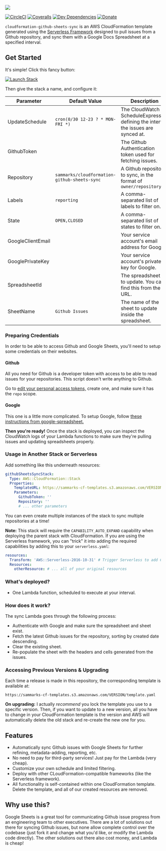 ![][header-image]

[![CircleCI](https://img.shields.io/circleci/build/github/sammarks/cloudformation-github-sheets-sync/master)](https://circleci.com/gh/sammarks/cloudformation-github-sheets-sync)
[![Coveralls](https://img.shields.io/coveralls/sammarks/cloudformation-github-sheets-sync.svg)](https://coveralls.io/github/sammarks/cloudformation-github-sheets-sync)
[![Dev Dependencies](https://david-dm.org/sammarks/cloudformation-github-sheets-sync/dev-status.svg)](https://david-dm.org/sammarks/cloudformation-github-sheets-sync?type=dev)
[![Donate](https://img.shields.io/badge/donate-paypal-blue.svg)](https://paypal.me/sammarks15)

`cloudformation-github-sheets-sync` is an AWS CloudFormation template generated using the
[Serverless Framework](https://serverless.com) designed to pull issues from a Github
repository, and sync them with a Google Docs Spreadsheet at a specified interval.

## Get Started

It's simple! Click this fancy button:

[![Launch Stack](https://s3.amazonaws.com/cloudformation-examples/cloudformation-launch-stack.png)](https://console.aws.amazon.com/cloudformation/home?region=us-east-1#/stacks/new?stackName=github-sheets-sync&templateURL=https://sammarks-cf-templates.s3.amazonaws.com/github-sheets-sync/template.yaml)

Then give the stack a name, and configure it:

| Parameter | Default Value | Description |
| --- | --- | --- |
| UpdateSchedule | `cron(0/30 12-23 ? * MON-FRI *)` | The CloudWatch ScheduleExpression defining the interval the issues are synced at. |
| GithubToken | | The Github Authentication token used for fetching issues. |
| Repository | `sammarks/cloudformation-github-sheets-sync` | A Github repository to sync, in the format of `owner/repository` |
| Labels | `reporting` | A comma-separated list of labels to filter on. |
| State | `OPEN,CLOSED` | A comma-separated list of states to filter on. |
| GoogleClientEmail | | Your service account's email address for Google. |
| GooglePrivateKey | | Your service account's private key for Google. |
| SpreadsheetId | | The spreadsheet ID to update. You can find this from the URL. |
| SheetName | `Github Issues` | The name of the sheet to update inside the spreadsheet. |

### Preparing Credentials

In order to be able to access Github and Google Sheets, you'll need to setup some credentials on their websites.

#### Github

All you need for Github is a developer token with access to be able to read issues for your repositories. This script doesn't write anything to Github.

Go to [edit your personal access tokens,](https://github.com/settings/tokens) create one, and make sure it has the `repo` scope.

#### Google

This one is a little more complicated. To setup Google, follow [these instructions from google-spreadsheet.](https://github.com/theoephraim/node-google-spreadsheet#service-account-recommended-method)

**Then you're ready!** Once the stack is deployed, you can inspect the CloudWatch logs of your Lambda functions to make sure they're pulling issues and updating spreadsheets properly.

### Usage in Another Stack or Serverless

Add something like this underneath resources:

```yaml
githubSheetsSyncStack:
  Type: AWS::CloudFormation::Stack
  Properties:
    TemplateURL: https://sammarks-cf-templates.s3.amazonaws.com/VERSION/template.yaml
    Parameters:
      GithubToken: ''
      Repository: ''
      # ... other parameters
```

You can even create multiple instances of the stack to sync multiple repositories at a time!

**Note:** This stack will require the `CAPABILITY_AUTO_EXPAND` capability when deploying
the parent stack with CloudFormation. If you are using the Serverless framework, you can
"trick" it into adding the required capabilities by adding this to your `serverless.yaml`:

```yaml
resources:
  Transform: 'AWS::Serverless-2016-10-31' # Trigger Serverless to add CAPABILITY_AUTO_EXPAND
  Resources:
    otherResource: # ... all of your original resources
```

### What's deployed?

- One Lambda function, scheduled to execute at your interval.

### How does it work?

The sync Lambda goes through the following process:

- Authenticate with Google and make sure the spreadsheet and sheet exist.
- Fetch the latest Github issues for the repository, sorting by created date descending.
- Clear the existing sheet.
- Re-populate the sheet with the headers and cells generated from the issues.

### Accessing Previous Versions & Upgrading

Each time a release is made in this repository, the corresponding template is available at:

```
https://sammarks-cf-templates.s3.amazonaws.com/VERSION/template.yaml
```

**On upgrading:** I actually _recommend_ you lock the template you use to a specific version. Then, if you want to update to a new version, all you have to change in your CloudFormation template is the version and AWS will automatically delete the old stack and re-create the new one for you.

## Features

- Automatically sync Github issues with Google Sheets for further refining, metadata-adding, reporting, etc.
- No need to pay for third-party services! Just pay for the Lambda (very cheap).
- Customize your own schedule and limited filtering.
- Deploy with other CLoudFormation-compatible frameworks (like the Serverless framework).
- All functionality is self-contained within one CloudFormation template. Delete the template, and all of our created resources are removed.

## Why use this?

Google Sheets is a great tool for communicating Github issue progress from an engineering team to other executives. There are a lot of solutions out there for syncing Github issues, but none allow complete control over the codebase (just fork it and change what you'd like, or modify the Lambda code directly). The other solutions out there also cost money, and Lambda is cheap!

[header-image]: https://raw.githubusercontent.com/sammarks/art/master/cloudformation-github-sheets-sync/header.jpg
